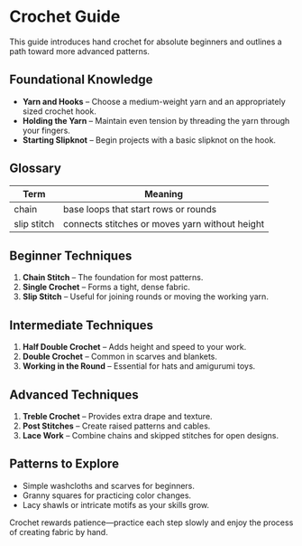# Crochet Guide

This guide introduces hand crochet for absolute beginners and outlines a path toward more advanced patterns.

## Foundational Knowledge
- **Yarn and Hooks** – Choose a medium-weight yarn and an appropriately sized crochet hook.
- **Holding the Yarn** – Maintain even tension by threading the yarn through your fingers.
- **Starting Slipknot** – Begin projects with a basic slipknot on the hook.

## Glossary

| Term        | Meaning                                             |
|-------------|-----------------------------------------------------|
| chain       | base loops that start rows or rounds                |
| slip stitch | connects stitches or moves yarn without height     |

## Beginner Techniques
1. **Chain Stitch** – The foundation for most patterns.
2. **Single Crochet** – Forms a tight, dense fabric.
3. **Slip Stitch** – Useful for joining rounds or moving the working yarn.

## Intermediate Techniques
1. **Half Double Crochet** – Adds height and speed to your work.
2. **Double Crochet** – Common in scarves and blankets.
3. **Working in the Round** – Essential for hats and amigurumi toys.

## Advanced Techniques
1. **Treble Crochet** – Provides extra drape and texture.
2. **Post Stitches** – Create raised patterns and cables.
3. **Lace Work** – Combine chains and skipped stitches for open designs.

## Patterns to Explore
- Simple washcloths and scarves for beginners.
- Granny squares for practicing color changes.
- Lacy shawls or intricate motifs as your skills grow.

Crochet rewards patience—practice each step slowly and enjoy the process of creating fabric by hand.
